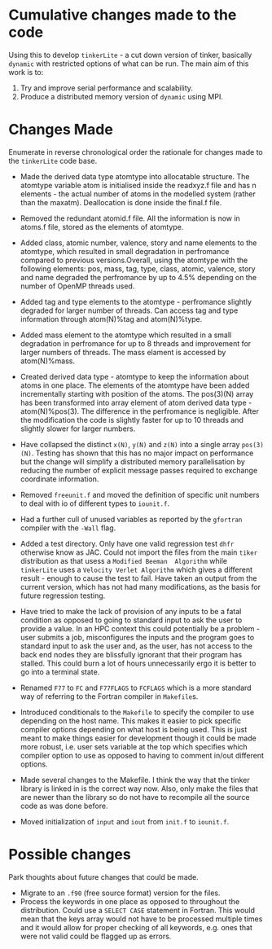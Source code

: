 # Cumulative changes made to the code

Using this to develop `tinkerLite` - a cut down version of tinker, basically `dynamic`
with restricted options of what can be run. The main aim of this work is to:

1. Try and improve serial performance and scalability.
2. Produce a distributed memory version of `dynamic` using MPI.

# Changes Made

Enumerate in reverse chronological order the rationale for
changes made to the `tinkerLite` code base.

* Made the derived data type atomtype into allocatable structure. 
  The atomtype variable atom is initialised inside the readxyz.f file and
  has n elements - the actual number of atoms in the modelled system (rather 
  than the maxatm). Deallocation is done inside the final.f file.     

* Removed the redundant atomid.f file. All the information is now in atoms.f 
  file, stored as the elements of atomtype.  
 
* Added class, atomic number, valence, story and name elements to the atomtype,
  which resulted in small degradation in perfromance compared to previous 
  versions.Overall, using the atomtype with the following elements:
  pos, mass, tag, type, class, atomic, valence, story and name degraded the 
  perfromance by up to 4.5% depending on the number of OpenMP threads used.    

* Added tag and type elements to the atomtype - perfromance slightly degraded 
  for larger number of threads. Can access tag and type information through
  atom(N)%tag and atom(N)%type.  

* Added mass element to the atomtype which resulted in a small degradation in 
  perfromance for up to 8 threads and improvement for larger numbers of threads.
  The mass elament is accessed by atom(N)%mass.  

* Created derived data type - atomtype to keep the information about atoms
  in one place. The elements of the atomtype have been added incrementally 
  starting with position of the atoms. The pos(3)(N) array has been 
  transformed into array element of atom derived data type - atom(N)%pos(3). 
  The difference in the perfromance is negligible. After the modification the
  code is slightly faster for up to 10 threads and slightly slower for larger 
  numbers.    

* Have collapsed the distinct `x(N)`, `y(N)` and `z(N)`
  into a single array `pos(3)(N)`. Testing has shown that this has
  no major impact on performance but the change will simplify a
  distributed memory parallelisation by reducing the number of explicit
  message passes required to exchange coordinate information.
* Removed `freeunit.f` and moved the definition of specific 
  unit numbers to deal with io of different types to `iounit.f`.
* Had a further cull of unused variables as reported by the
  `gfortran` compiler with the `-Wall` flag.
* Added a test directory. Only have one valid regression test
  `dhfr` otherwise know as JAC. Could not import the files 
  from the main `tiker` distribution as that usess a `Modified Beeman 
  Algorithm` while `tinkerLite` uses a `Velocity Verlet Algorithm`
  which gives a different result - enough to cause the test to 
  fail. Have taken an output from the current version, which has
  not had many modifications, as the basis for future regression 
  testing.
* Have tried to make the lack of provision of any inputs to be a
  fatal condition as opposed to going to standard input to ask
  the user to provide a value. In an HPC context this could 
  potentially be a problem - user submits a job, misconfigures the
  inputs and the program goes to standard input to ask the user
  and, as the user, has not access to the back end nodes they are
  blissfully ignorant that their program has stalled. This could
  burn a lot of hours unnecessarily ergo it is better to go into
  a terminal state.
* Renamed `F77` to `FC` and `F77FLAGS` to `FCFLAGS` which is a more
  standard way of referring to the Fortran compiler in `Makefile`s.
* Introduced conditionals to the `Makefile` to specify the compiler to
  use depending on the host name. This makes it easier to pick
  specific compiler options depending on what host is being used. 
  This is just meant to make things easier for development though
  it could be made more robust, i.e. user sets variable at the 
  top which specifies which compiler option to use as opposed to
  having to comment in/out different options.
* Made several changes to the Makefile. I think the way that the tinker
  library is linked in is the correct way now. Also, only make the 
  files that are newer than the library so do not have to recompile
  all the source code as was done before.
* Moved initialization of `input` and `iout` from `init.f` to `iounit.f`.

# Possible changes

Park thoughts about future changes that could be made.

* Migrate to an `.f90` (free source format) version for the files.
* Process the keywords in one place as opposed to throughout the
  distribution. Could use a `SELECT CASE` statement in Fortran.
  This would mean that the keys array would not have to be 
  processed multiple times and it would allow for proper 
  checking of all keywords, e.g. ones that were not valid could
  be flagged up as errors.
